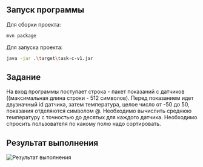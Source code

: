 ## Запуск программы

Для сборки проекта:

```sh
mvn package
```

Для запуска проекта:

```sh
java -jar .\target\task-c-v1.jar
```

## Задание
На вход программы поступает строка - пакет показаний с датчиков ((максимальная длина строки - 512 символов). Перед показанием идет двузначный id датчика, затем температура, целое число от -50 до 50, показания отделяются символом @. Необходимо вычислить среднюю температуру с точностью до десятых для каждого датчика. Необходимо спросить пользователя по какому полю надо сортировать.

## Результат выполнения

![Результат выполнения](https://github.com/StudentRoman/java-course/assets/143340583/71f368ab-61d5-4b92-987b-5ca047d16b6b)
